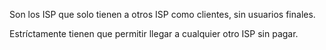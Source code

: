 Son los ISP que solo tienen a otros ISP como clientes, sin usuarios finales.

Estríctamente tienen que permitir llegar a cualquier otro ISP sin pagar.